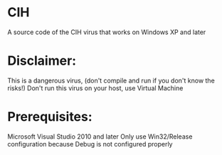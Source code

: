# CIH

A source code of the CIH virus that works on Windows XP and later

# Disclaimer:

This is a dangerous virus, (don't compile and run if you don't know the risks!)
Don't run this virus on your host, use Virtual Machine

# Prerequisites:

Microsoft Visual Studio 2010 and later
Only use Win32/Release configuration because Debug is not configured properly
